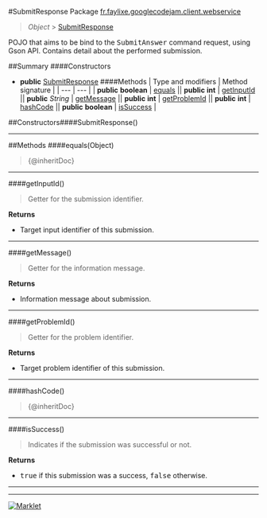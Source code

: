 #SubmitResponse
Package [fr.faylixe.googlecodejam.client.webservice](README.md)<br>

> *Object* > [SubmitResponse](SubmitResponse.md)

<p>POJO that aims to be bind to the <tt>SubmitAnswer</tt>
 command request, using Gson API. Contains detail about
 the performed submission.</p>

##Summary
####Constructors
* **public** [SubmitResponse](#submitresponse)
####Methods
| Type and modifiers | Method signature |
| --- | --- |
| **public** **boolean** | [equals](#equalsobject) || **public** **int** | [getInputId](#getinputid) || **public** *String* | [getMessage](#getmessage) || **public** **int** | [getProblemId](#getproblemid) || **public** **int** | [hashCode](#hashcode) || **public** **boolean** | [isSuccess](#issuccess) |

##Constructors####SubmitResponse()
> 

---


##Methods
####equals(Object)
> {@inheritDoc}

---

####getInputId()
> Getter for the submission identifier.

**Returns**
* Target input identifier of this submission.

---

####getMessage()
> Getter for the information message.

**Returns**
* Information message about submission.

---

####getProblemId()
> Getter for the problem identifier.

**Returns**
* Target problem identifier of this submission.

---

####hashCode()
> {@inheritDoc}

---

####isSuccess()
> Indicates if the submission was successful or not.

**Returns**
* <tt>true</tt> if this submission was a success, <tt>false</tt> otherwise.

---

---

[![Marklet](https://img.shields.io/badge/Generated%20by-Marklet-green.svg)](https://github.com/Faylixe/marklet)